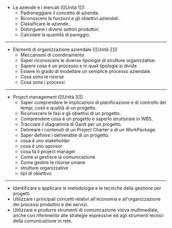 
- Le aziende e i mercati ([[Unità 1]])
	- Padroneggiare il concetto di azienda. 
	- Riconoscere le funzioni e gli obiettivi aziendali.
	- Classificare le aziende. 
	- Distinguere i diversi settori produttivi. 
	- Calcolare la quantità di pareggio. 
---
- Elementi di organizzazione aziendale ([[Unità 2]])
	- Meccanismi di coordinamento
	- Saper riconoscere le diverse tipologie di strutture organizzative. 
	- Sapere cosa è un processo e in quali tipologie si divide
	- Essere in grado di modellare un semplice processo aziendale. 
	- Cosa sono le risorse
	- Cosa sono i processi
---
- Project management ([[Unità 3]])
	- Saper comprendere le implicazioni di pianificazione e di controllo dei tempi, costi e qualità di un progetto. 
	- Riconoscere le fasi e gli obiettivi di un progetto. 
	- Comprendere cosa è un progetto e saperlo strutturare in WBS. 
	- Tracciare il diagramma di Gantt per un progetto. 
	- Delineare i contenuti di un Project Charter e di un WorkPackage. 
	- Saper definire i deliverable di un progetto. 
	- cosa è uno stakeholder
	- cosa è uno sponsor
	- cosa fa il project manager
	- Come si gestisce la comunicazione
	- Come gestire le risorse umane
	- strutture organizzative
	- tipi di obiettivo

---
- Identificare e applicare le metodologie e le tecniche della gestione per progetti. 
- Utilizzare i principali concetti relativi all'economia e all'organizzazione dei processi produttivi e dei servizi. 
- Utilizzare e produrre strumenti di comunicazione visiva multimediale, anche con riferimento alle strategie espressive ed agli strumenti tecnici della comunicazione in rete. 